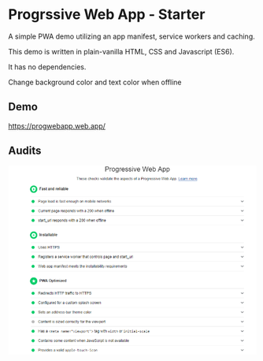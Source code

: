 # Progrssive Web App - Starter

A simple PWA demo utilizing an app manifest, service workers and caching.

This demo is written in plain-vanilla HTML, CSS and Javascript (ES6).

It has no dependencies.

Change background color and text color when offline

## Demo
https://progwebapp.web.app/

## Audits
<img src="lighthouse-audit.png">
